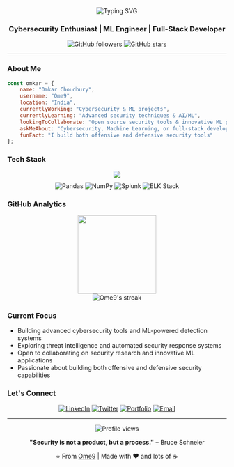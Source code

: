 <div align="center">
  <img src="https://readme-typing-svg.herokuapp.com?font=Fira+Code&weight=500&size=28&duration=3000&pause=1000&color=58A6FF&center=true&vCenter=true&width=800&lines=Hey+there%2C+I'm+Omkar+Choudhury;Cybersecurity+Engineer;Machine+Learning+Specialist;Full-Stack+Developer;Welcome+to+my+digital+space" alt="Typing SVG" />
</div>

<h3 align="center">Cybersecurity Enthusiast | ML Engineer | Full-Stack Developer</h3>

<div align="center">
  
  [![GitHub followers](https://img.shields.io/github/followers/Ome9?label=Follow&style=social)](https://github.com/Ome9)
  [![GitHub stars](https://img.shields.io/github/stars/Ome9?label=Stars&style=social)](https://github.com/Ome9)
  
</div>

---

### About Me

```javascript
const omkar = {
    name: "Omkar Choudhury",
    username: "Ome9",
    location: "India",
    currentlyWorking: "Cybersecurity & ML projects",
    currentlyLearning: "Advanced security techniques & AI/ML",
    lookingToCollaborate: "Open source security tools & innovative ML projects",
    askMeAbout: "Cybersecurity, Machine Learning, or full-stack development",
    funFact: "I build both offensive and defensive security tools"
};
```

### Tech Stack

<div align="center">
  <a href="https://skillicons.dev">
    <img src="https://skillicons.dev/icons?i=python,typescript,powershell,tensorflow,pytorch,react,nextjs,git,vscode,linux,vercel,elasticsearch&theme=dark&perline=6" />
  </a>
</div>

<div align="center" style="margin-top: 10px;">
  <img src="https://img.shields.io/badge/-Pandas-150458?style=flat-square&logo=pandas&logoColor=white" alt="Pandas" />
  <img src="https://img.shields.io/badge/-NumPy-013243?style=flat-square&logo=numpy&logoColor=white" alt="NumPy" />
  <img src="https://img.shields.io/badge/-Splunk-000000?style=flat-square&logo=splunk&logoColor=white" alt="Splunk" />
  <img src="https://img.shields.io/badge/-ELK%20Stack-005571?style=flat-square&logo=elastic&logoColor=white" alt="ELK Stack" />
</div>

### GitHub Analytics

<div align="center">
  <img height="180em" src="https://github-readme-stats.vercel.app/api/top-langs/?username=Ome9&layout=compact&langs_count=8&theme=tokyonight&hide_border=true&cache_seconds=1800"/>
</div>

<div align="center">
  <img src="https://github-readme-streak-stats.herokuapp.com/?user=Ome9&theme=tokyonight&hide_border=true" alt="Ome9's streak"/>
</div>

### Current Focus

- Building advanced cybersecurity tools and ML-powered detection systems
- Exploring threat intelligence and automated security response systems  
- Open to collaborating on security research and innovative ML applications
- Passionate about building both offensive and defensive security capabilities

### Let's Connect

<div align="center">
  
  [![LinkedIn](https://img.shields.io/badge/-LinkedIn-0077B5?style=for-the-badge&logo=linkedin&logoColor=white)](https://linkedin.com/in/your-profile)
  [![Twitter](https://img.shields.io/badge/-Twitter-1DA1F2?style=for-the-badge&logo=twitter&logoColor=white)](https://twitter.com/your-handle)
  [![Portfolio](https://img.shields.io/badge/-Portfolio-000000?style=for-the-badge&logo=vercel&logoColor=white)](https://your-portfolio.com)
  [![Email](https://img.shields.io/badge/-Email-D14836?style=for-the-badge&logo=gmail&logoColor=white)](mailto:your-email@example.com)
  
</div>

---

<div align="center">
  <img src="https://komarev.com/ghpvc/?username=Ome9&label=Profile%20views&color=0e75b6&style=flat" alt="Profile views" />
  
  **"Security is not a product, but a process."** – Bruce Schneier
  
  ⭐ From [Ome9](https://github.com/Ome9) | Made with ❤️ and lots of ☕
</div>
